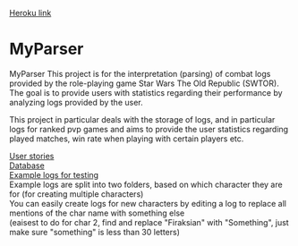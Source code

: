 [Heroku link](https://vast-refuge-33676.herokuapp.com/)



# MyParser
MyParser This project is for the interpretation (parsing) of combat logs provided by the role-playing game Star Wars The Old Republic (SWTOR). The goal is to provide users with statistics regarding their performance by analyzing logs provided by the user.

This project in particular deals with the storage of logs, and in particular logs for ranked pvp games and aims to provide the user statistics regarding played matches, win rate when playing with certain players etc.


[User stories](/documentation/stories.md)  
[Database](/documentation/data.png)  
[Example logs for testing](/documentation/Example-logs)  
Example logs are split into two folders, based on which character they are for (for creating multiple characters)  
You can easily create logs for new characters by editing a log to replace all mentions of the char name with something else  
(eaisest to do for char 2, find and replace "Firaksian" with "Something", just make sure "something" is less than 30 letters)
